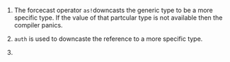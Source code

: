 1. The forcecast operator `as!`downcasts the generic type to be a more specific type. If the value of that partcular type is not available 
    then the compiler panics.

2. `auth` is used to downcaste the reference to a more specific type. 

3. 
